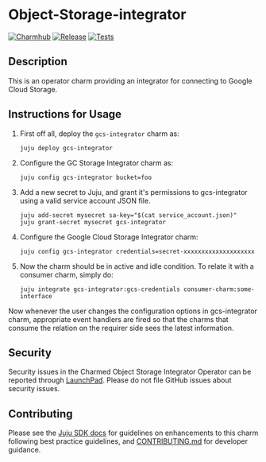 # Object-Storage-integrator
[![Charmhub](https://charmhub.io/gcs-integrator/badge.svg)](https://charmhub.io/gcs-integrator)
[![Release](https://github.com/canonical/object-storage-integrators/actions/workflows/release.yaml/badge.svg)](https://github.com/canonical/object-storage-integrators/actions/workflows/release.yaml)
[![Tests](https://github.com/canonical/object-storage-integrators/actions/workflows/ci.yaml/badge.svg)](https://github.com/canonical/object-storage-integrators/actions/workflows/ci.yaml)

## Description

This is an operator charm providing an integrator for connecting to Google Cloud Storage.


## Instructions for Usage
1. First off all, deploy the `gcs-integrator` charm as:
    ```
    juju deploy gcs-integrator
    ```

2. Configure the GC Storage Integrator charm as:
    ```
    juju config gcs-integrator bucket=foo
    ```

3. Add a new secret to Juju, and grant it's permissions to gcs-integrator using a valid service account JSON file.
    ```
    juju add-secret mysecret sa-key="$(cat service_account.json)"
    juju grant-secret mysecret gcs-integrator
    ```

4. Configure the Google Cloud Storage Integrator charm:
    ```
    juju config gcs-integrator credentials=secret-xxxxxxxxxxxxxxxxxxxx
    ```

5. Now the charm should be in active and idle condition. To relate it with a consumer charm, simply do:
    ```
    juju integrate gcs-integrator:gcs-credentials consumer-charm:some-interface
    ```

Now whenever the user changes the configuration options in gcs-integrator charm, appropriate event handlers are fired
so that the charms that consume the relation on the requirer side sees the latest information.


## Security
Security issues in the Charmed Object Storage Integrator Operator can be reported through [LaunchPad](https://wiki.ubuntu.com/DebuggingSecurity#How%20to%20File). Please do not file GitHub issues about security issues.


## Contributing

Please see the [Juju SDK docs](https://juju.is/docs/sdk) for guidelines on enhancements to this charm following best practice guidelines, and [CONTRIBUTING.md](https://github.com/canonical/object-storage-integrators/blob/main/CONTRIBUTING.md) for developer guidance.

